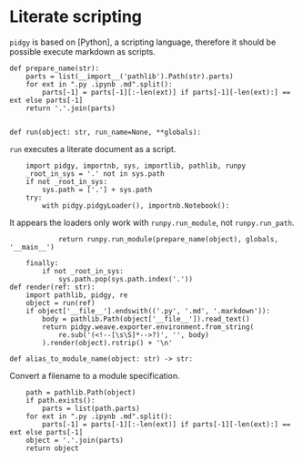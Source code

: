 # Literate scripting

`pidgy` is based on [Python], a scripting language, therefore it should be possible execute markdown as scripts.

    def prepare_name(str):
        parts = list(__import__('pathlib').Path(str).parts)
        for ext in ".py .ipynb .md".split():
            parts[-1] = parts[-1][:-len(ext)] if parts[-1][-len(ext):] == ext else parts[-1]
        return '.'.join(parts)


    def run(object: str, run_name=None, **globals):

`run` executes a literate document as a script.

        import pidgy, importnb, sys, importlib, pathlib, runpy
        _root_in_sys = '.' not in sys.path
        if not _root_in_sys:
            sys.path = ['.'] + sys.path
        try:
            with pidgy.pidgyLoader(), importnb.Notebook():

It appears the loaders only work with `runpy.run_module`, not `runpy.run_path`.

                return runpy.run_module(prepare_name(object), globals, '__main__')

        finally:
            if not _root_in_sys:
                sys.path.pop(sys.path.index('.'))
    def render(ref: str):
        import pathlib, pidgy, re
        object = run(ref)
        if object['__file__'].endswith(('.py', '.md', '.markdown')):
            body = pathlib.Path(object['__file__']).read_text()
            return pidgy.weave.exporter.environment.from_string(
                re.sub('(<!--[\s\S]*-->?)', '', body)
            ).render(object).rstrip() + '\n'

    def alias_to_module_name(object: str) -> str:

Convert a filename to a module specification.

        path = pathlib.Path(object)
        if path.exists():
            parts = list(path.parts)
        for ext in ".py .ipynb .md".split():
            parts[-1] = parts[-1][:-len(ext)] if parts[-1][-len(ext):] == ext else parts[-1]
        object = '.'.join(parts)
        return object
